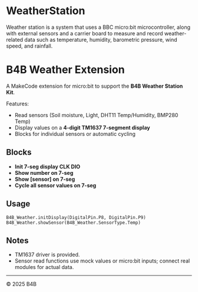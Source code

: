# WeatherStation
Weather station is a system that uses a BBC micro:bit microcontroller, along with external sensors and a carrier board to measure and record weather-related data such as temperature, humidity, barometric pressure, wind speed, and rainfall.
# B4B Weather Extension

A MakeCode extension for micro:bit to support the **B4B Weather Station Kit**.

Features:
- Read sensors (Soil moisture, Light, DHT11 Temp/Humidity, BMP280 Temp)
- Display values on a **4-digit TM1637 7-segment display**
- Blocks for individual sensors or automatic cycling

## Blocks
- **Init 7-seg display CLK DIO**
- **Show number on 7-seg**
- **Show [sensor] on 7-seg**
- **Cycle all sensor values on 7-seg**

## Usage
```blocks
B4B_Weather.initDisplay(DigitalPin.P8, DigitalPin.P9)
B4B_Weather.showSensor(B4B_Weather.SensorType.Temp)
```

## Notes
- TM1637 driver is provided.
- Sensor read functions use mock values or micro:bit inputs; connect real modules for actual data.

---
© 2025 B4B
